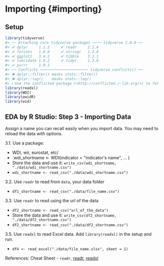 # Importing {#importing}

## Setup


```r
library(tidyverse)
#> ── Attaching core tidyverse packages ──── tidyverse 2.0.0 ──
#> ✔ dplyr     1.1.2     ✔ readr     2.1.4
#> ✔ forcats   1.0.0     ✔ stringr   1.5.0
#> ✔ ggplot2   3.4.2     ✔ tibble    3.2.1
#> ✔ lubridate 1.9.2     ✔ tidyr     1.3.0
#> ✔ purrr     1.0.1     
#> ── Conflicts ────────────────────── tidyverse_conflicts() ──
#> ✖ dplyr::filter() masks stats::filter()
#> ✖ dplyr::lag()    masks stats::lag()
#> ℹ Use the conflicted package (<http://conflicted.r-lib.org/>) to force all conflicts to become errors
library(readxl)
library(WDI)
library(owidR)
library(wid)
```

## EDA by R Studio: Step 3 - Importing Data

Assign a name you can recall easily when you import data. You may need to reload the data with options.

3.1. Use a package:

  * WDI, wir, eurostat, etc/
  * `wdi_shortname <- WDI(indicator = "indicator's name", ... )
  * Store the data and use it: `write_csv(wdi_shortname, "./data/wdi_shortname.csv")`
  * `wdi_shortname <- read_csv("./data/wdi_shortname.csv")`
  
3.2. Use `readr` to read from `data`, your data folder

  * `df1_shortname <- read_csv("./data/file_name.csv")`


3.3. Use `readr` to read using the url of the data

  * `df2_shortname <- read_csv("url_of_the_data")`
  * Store the data and use it: `write_csv(df2_shortname, "./data/df2_shortname.csv")`
  * `df2_shortname <- read_csv("./data/df2_shortname.csv")`
  
3.5. Use `readxl` to read Excel data. Add `library(readxl)` in the setup and run.

  * `df4 <- read_excel("./data/file_name.xlsx", sheet = 1)`
  
References: Cheat Sheet - `readr`, [readr](https://readr.tidyverse.org), [readxl](https://readxl.tidyverse.org)

